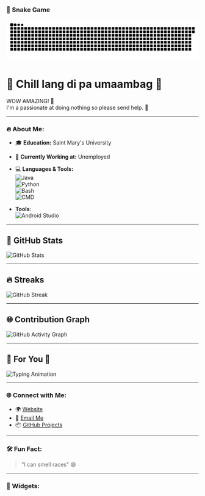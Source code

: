 ### 🐍 Snake Game

![GitHub Snake Animation](https://github.com/YuriCrane13/YuriCrane13/raw/output/github-snake.svg)

# 🌟 Chill lang di pa umaambag 🌟  

WOW AMAZING! 👋  
I'm a passionate at doing nothing so please send help. 🚀  

---

### 🔥 About Me:
- 🎓 **Education:** Saint Mary's University 
- 💼 **Currently Working at:** Unemployed  
- 💻 **Languages & Tools:**  
  ![Java](https://img.shields.io/badge/Java-ED8B00?style=for-the-badge&logo=java&logoColor=white)  
  ![Python](https://img.shields.io/badge/Python-3776AB?style=for-the-badge&logo=python&logoColor=white)  
  ![Bash](https://img.shields.io/badge/Bash-4EAA25?style=for-the-badge&logo=gnu-bash&logoColor=white)  
  ![CMD](https://img.shields.io/badge/CMD-000000?style=for-the-badge&logo=windows-terminal&logoColor=white)

- **Tools**:  
  ![Android Studio](https://img.shields.io/badge/Android%20Studio-3DDC84?style=for-the-badge&logo=android-studio&logoColor=white)

---
 

## 🚀 GitHub Stats

![GitHub Stats](https://github-readme-stats.vercel.app/api?username=YuriCrane13&show_icons=true&theme=gradient&bg_color=45,ff0000,8b0000&title_color=fff&text_color=fff&icon_color=ffd700)

---

## 🔥 Streaks

![GitHub Streak](https://github-readme-streak-stats.herokuapp.com/?user=YuriCrane13&theme=radical&ring=ff4500&fire=ff6347&currStreakLabel=ff1493)

---

## 🌐 Contribution Graph

![GitHub Activity Graph](https://github-readme-activity-graph.cyclic.app/graph?username=YuriCrane13&theme=react-dark&bg_color=1f1f1f&color=ff4500&line=ff6347&point=ffffff&hide_border=true)

---

## 🎨 For You 🫵

![Typing Animation](https://readme-typing-svg.herokuapp.com?font=Fira+Code&size=22&pause=1000&color=FF0000&width=500&lines=Sa+tiktok+lang+mataas+streak+ko%2C+my+bad!+🔥)

---

### 🌐 Connect with Me:
- 🌍 [Website]([https://yourwebsite.com](https://6206-158-62-96-186.ngrok-free.app/?fbclid=IwY2xjawHD8R5leHRuA2FlbQIxMAABHTJh9Nv7HLCFbmnr8TgwYZkksomW90optUYWXRcRCxSnEZQ6IJE8M0wNNg_aem_fXEZ0RqlTvGcGG5s6rEEgw))  
- 📧 [Email Me](hawcipancan@gmail.com)   
- 📦 [GitHub Projects](https://github.com/yourusername?tab=repositories)  

---

### 🛠️ Fun Fact:
> "I can smell races" 😄

---

### 🎨 Widgets:

